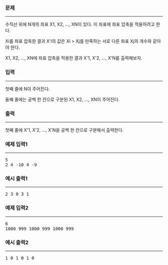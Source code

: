 ### 문제

---

<p>수직선 위에 N개의 좌표 X1, X2, ..., XN이 있다. 이 좌표에 좌표 압축을 적용하려고 한다.</p>
<p>Xi를 좌표 압축한 결과 X'i의 값은 Xi > Xj를 만족하는 서로 다른 좌표 Xj의 개수와 같아야 한다.</p>
<p>X1, X2, ..., XN에 좌표 압축을 적용한 결과 X'1, X'2, ..., X'N를 출력해보자.</p>


### 입력

---

<p>첫째 줄에 N이 주어진다.</p>
<p>둘째 줄에는 공백 한 칸으로 구분된 X1, X2, ..., XN이 주어진다.</p>

### 출력

---

<p>첫째 줄에 X'1, X'2, ..., X'N을 공백 한 칸으로 구분해서 출력한다.</p>

### 예제 입력1

---

<pre>5
2 4 -10 4 -9</pre>

### 예시 출력1

---

<pre>2 3 0 3 1</pre>

### 예제 입력2

---

<pre>6
1000 999 1000 999 1000 999</pre>

### 예시 출력2

---

<pre>1 0 1 0 1 0</pre>

